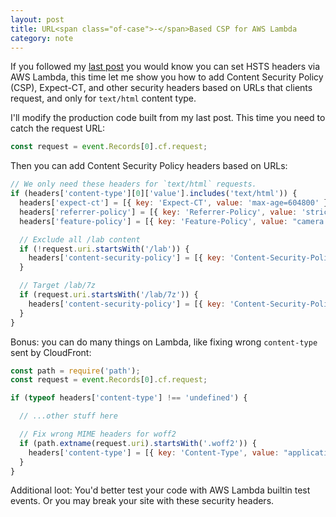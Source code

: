 ```yaml
---
layout: post
title: URL<span class="of-case">-</span>Based CSP for AWS Lambda
category: note
---
```


If you followed my [last post](/note/cloudfront-hsts/) you would know you can set HSTS headers via AWS Lambda, this time let me show you how to add Content Security Policy (CSP), Expect-CT, and other security headers based on URLs that clients request, and only for `text/html` content type.

I'll modify the production code built from my last post. This time you need to catch the request URL:

```js
const request = event.Records[0].cf.request;
```

Then you can add Content Security Policy headers based on URLs:

```js
// We only need these headers for `text/html` requests.
if (headers['content-type'][0]['value'].includes('text/html')) {
  headers['expect-ct'] = [{ key: 'Expect-CT', value: 'max-age=604800' }];
  headers['referrer-policy'] = [{ key: 'Referrer-Policy', value: 'strict-origin-when-cross-origin' }];
  headers['feature-policy'] = [{ key: 'Feature-Policy', value: "camera 'none'; geolocation 'self'; usb 'none'" }];

  // Exclude all /lab content
  if (!request.uri.startsWith('/lab')) {
    headers['content-security-policy'] = [{ key: 'Content-Security-Policy', value: "default-src 'self';" }];
  }

  // Target /lab/7z
  if (request.uri.startsWith('/lab/7z')) {
    headers['content-security-policy'] = [{ key: 'Content-Security-Policy', value: "default-src 'self'; style-src 'self' 'unsafe-inline'; img-src 'self' www.7-zip.org;" }];
  }
}
```

Bonus: you can do many things on Lambda, like fixing wrong `content-type` sent by CloudFront:

```js
const path = require('path');
const request = event.Records[0].cf.request;

if (typeof headers['content-type'] !== 'undefined') {

  // ...other stuff here

  // Fix wrong MIME headers for woff2
  if (path.extname(request.uri).startsWith('.woff2')) {
    headers['content-type'] = [{ key: 'Content-Type', value: "application/font-woff2" }];
  }
}
```

Additional loot: You'd better test your code with AWS Lambda builtin test events. Or you may break your site with these security headers.
